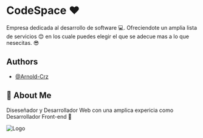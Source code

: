 
# CodeSpace ❤️

Empresa dedicada al desarrollo de software 💻.
Ofreciendote un amplia lista de servicios 😊 en los cuale puedes elegir el que se adecue mas a lo que nesecitas. 😎  

## Authors

- [@Arnold-Crz](https://github.com/Arnold-Crz)




## 🚀 About Me
Diseseñador y Desarrollador Web con una amplica expericia como Desarrollador Front-end 🦾


![Logo](https://res.cloudinary.com/dr9rlr5vi/image/upload/v1652288496/CodeSpace/log_qndywd.svg)

